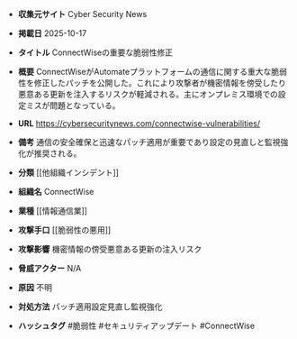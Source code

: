 - **収集元サイト**
Cyber Security News

- **掲載日**
2025-10-17

- **タイトル**
ConnectWiseの重要な脆弱性修正

- **概要**
ConnectWiseがAutomateプラットフォームの通信に関する重大な脆弱性を修正したパッチを公開した。これにより攻撃者が機密情報を傍受したり悪意ある更新を注入するリスクが軽減される。主にオンプレミス環境での設定ミスが問題となっている。

- **URL**
https://cybersecuritynews.com/connectwise-vulnerabilities/

- **備考**
通信の安全確保と迅速なパッチ適用が重要であり設定の見直しと監視強化が推奨される。

- **分類**
[[他組織インシデント]]

- **組織名**
ConnectWise

- **業種**
[[情報通信業]]

- **攻撃手口**
[[脆弱性の悪用]]

- **攻撃影響**
機密情報の傍受悪意ある更新の注入リスク

- **脅威アクター**
N/A

- **原因**
不明

- **対処方法**
パッチ適用設定見直し監視強化

- **ハッシュタグ**
#脆弱性 #セキュリティアップデート #ConnectWise

